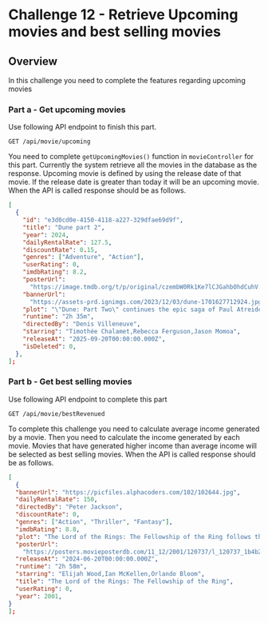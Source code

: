 # Challenge 12 - Retrieve Upcoming movies and best selling movies

## Overview
In this challenge you need to complete the features regarding upcoming movies

### Part a - Get upcoming movies
Use following API endpoint to finish this part.

```http
GET /api/movie/upcoming
```

You need to complete `getUpcomingMovies()` function in `movieController` for this part. Currently the system retrieve all the movies in the database as the response. Upcoming movie is defined by using the release date of that movie. If the release date is greater than today it will be an upcoming movie. When the API is called response should be as follows.

```json
[
  {
    "id": "e3d0cd0e-4150-4118-a227-329dfae69d9f",
    "title": "Dune part 2",
    "year": 2024,
    "dailyRentalRate": 127.5,
    "discountRate": 0.15,
    "genres": ["Adventure", "Action"],
    "userRating": 0,
    "imdbRating": 8.2,
    "posterUrl":
      "https://image.tmdb.org/t/p/original/czembW0Rk1Ke7lCJGahbOhdCuhV.jpg",
    "bannerUrl":
      "https://assets-prd.ignimgs.com/2023/12/03/dune-1701627712924.jpg",
    "plot": "\"Dune: Part Two\" continues the epic saga of Paul Atreides as he navigates the treacherous politics and power struggles of the desert planet Arrakis. As Paul embraces his destiny as the messiah of the Fremen people, he must confront the forces of the Empire and the malevolent Baron Harkonnen in a battle for control of the most valuable substance in the universe: the spice melange. With its stunning visuals, intricate world-building, and compelling characters, \"Dune: Part Two\" is a mesmerizing and thought-provoking exploration of power, destiny, and the human spirit.'",
    "runtime": "2h 35m",
    "directedBy": "Denis Villeneuve",
    "starring": "Timothée Chalamet,Rebecca Ferguson,Jason Momoa",
    "releaseAt": "2025-09-20T00:00:00.000Z",
    "isDeleted": 0,
  },
];
```
### Part b - Get best selling movies
Use following API endpoint to complete this part 

```http
GET /api/movie/bestRevenued
```
To complete this challenge you need to calculate average income generated by a movie. Then you need to calculate the income generated by each movie. Movies that have generated higher income than average income will be selected as best selling movies. When the API is called response should be as follows.

```json
[
  {
  "bannerUrl": "https://picfiles.alphacoders.com/102/102644.jpg",
  "dailyRentalRate": 150,
  "directedBy": "Peter Jackson",
  "discountRate": 0,
  "genres": ["Action", "Thriller", "Fantasy"],
  "imdbRating": 8.8,
  "plot": "The Lord of the Rings: The Fellowship of the Ring follows the story of Frodo Baggins, a young hobbit who is entrusted with a powerful ring that could bring about the end of the world.",
  "posterUrl":
    "https://posters.movieposterdb.com/11_12/2001/120737/l_120737_1b4b2e7d.jpg",
  "releaseAt": "2024-06-20T00:00:00.000Z",
  "runtime": "2h 58m",
  "starring": "Elijah Wood,Ian McKellen,Orlando Bloom",
  "title": "The Lord of the Rings: The Fellowship of the Ring",
  "userRating": 0,
  "year": 2001,
}
];
```
